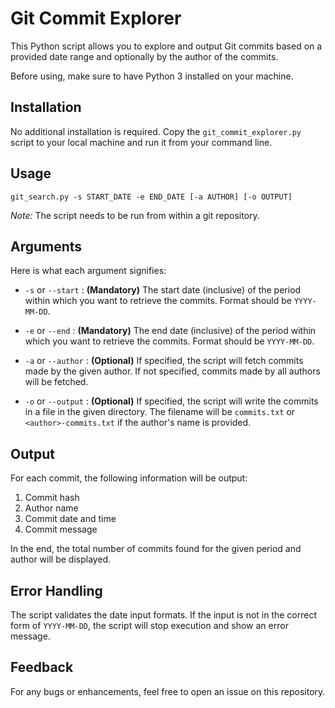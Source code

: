 # Git Commit Explorer

This Python script allows you to explore and output Git commits based on a provided date range and optionally by the author of the commits.

Before using, make sure to have Python 3 installed on your machine.

## Installation

No additional installation is required. Copy the `git_commit_explorer.py` script to your local machine and run it from your command line.

## Usage

`git_search.py -s START_DATE -e END_DATE [-a AUTHOR] [-o OUTPUT]`

_Note:_ The script needs to be run from within a git repository.

## Arguments

Here is what each argument signifies:

-   `-s` or `--start` : **(Mandatory)** The start date (inclusive) of the period within which you want to retrieve the commits. Format should be `YYYY-MM-DD`.

-   `-e` or `--end` : **(Mandatory)** The end date (inclusive) of the period within which you want to retrieve the commits. Format should be `YYYY-MM-DD`.

-   `-a` or `--author` : **(Optional)** If specified, the script will fetch commits made by the given author. If not specified, commits made by all authors will be fetched.

-   `-o` or `--output` : **(Optional)** If specified, the script will write the commits in a file in the given directory. The filename will be `commits.txt` or `<author>-commits.txt` if the author's name is provided.

## Output

For each commit, the following information will be output:

1. Commit hash
2. Author name
3. Commit date and time
4. Commit message

In the end, the total number of commits found for the given period and author will be displayed.

## Error Handling

The script validates the date input formats. If the input is not in the correct form of `YYYY-MM-DD`, the script will stop execution and show an error message.

## Feedback

For any bugs or enhancements, feel free to open an issue on this repository.